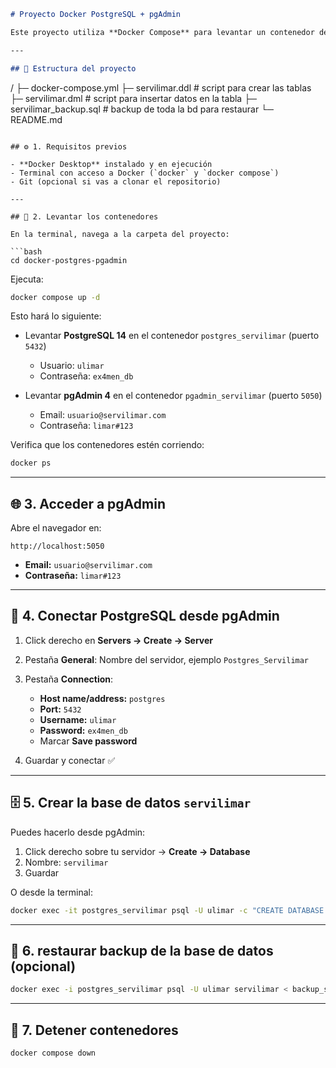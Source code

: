 ```markdown
# Proyecto Docker PostgreSQL + pgAdmin

Este proyecto utiliza **Docker Compose** para levantar un contenedor de **PostgreSQL 14** y otro de **pgAdmin 4**, permitiendo administrar la base de datos de manera gráfica y segura.

---

## 📁 Estructura del proyecto
```

/
├─ docker-compose.yml
├─ servilimar.ddl # script para crear las tablas
├─ servilimar.dml # script para insertar datos en la tabla
├─ servilimar_backup.sql # backup de toda la bd para restaurar
└─ README.md

````

## ⚙️ 1. Requisitos previos

- **Docker Desktop** instalado y en ejecución
- Terminal con acceso a Docker (`docker` y `docker compose`)
- Git (opcional si vas a clonar el repositorio)

---

## 🐳 2. Levantar los contenedores

En la terminal, navega a la carpeta del proyecto:

```bash
cd docker-postgres-pgadmin
````

Ejecuta:

```bash
docker compose up -d
```

Esto hará lo siguiente:

- Levantar **PostgreSQL 14** en el contenedor `postgres_servilimar` (puerto `5432`)
  - Usuario: `ulimar`
  - Contraseña: `ex4men_db`

- Levantar **pgAdmin 4** en el contenedor `pgadmin_servilimar` (puerto `5050`)
  - Email: `usuario@servilimar.com`
  - Contraseña: `limar#123`

Verifica que los contenedores estén corriendo:

```bash
docker ps
```

---

## 🌐 3. Acceder a pgAdmin

Abre el navegador en:

```
http://localhost:5050
```

- **Email:** `usuario@servilimar.com`
- **Contraseña:** `limar#123`

---

## 🔗 4. Conectar PostgreSQL desde pgAdmin

1. Click derecho en **Servers → Create → Server**

2. Pestaña **General**: Nombre del servidor, ejemplo `Postgres_Servilimar`

3. Pestaña **Connection**:
   - **Host name/address:** `postgres`
   - **Port:** `5432`
   - **Username:** `ulimar`
   - **Password:** `ex4men_db`
   - Marcar **Save password**

4. Guardar y conectar ✅

---

## 🗄️ 5. Crear la base de datos `servilimar`

Puedes hacerlo desde pgAdmin:

1. Click derecho sobre tu servidor → **Create → Database**
2. Nombre: `servilimar`
3. Guardar

O desde la terminal:

```bash
docker exec -it postgres_servilimar psql -U ulimar -c "CREATE DATABASE servilimar;"
```

---

## 💾 6. restaurar backup de la base de datos (opcional)

```bash
docker exec -i postgres_servilimar psql -U ulimar servilimar < backup_servilimar.sql
```

---

## 🧹 7. Detener contenedores

```bash
docker compose down
```
